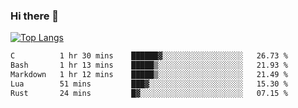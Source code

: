 ### Hi there 👋

<!--
**3Xpl0it3r/3Xpl0it3r** is a ✨ _special_ ✨ repository because its `README.md` (this file) appears on your GitHub profile.

Here are some ideas to get you started:

- 🔭 I’m currently working on ...
- 🌱 I’m currently learning ...
- 👯 I’m looking to collaborate on ...
- 🤔 I’m looking for help with ...
- 💬 Ask me about ...
- 📫 How to reach me: ...
- 😄 Pronouns: ...
- ⚡ Fun fact: ...
-->


[![Top Langs](https://github-readme-stats.vercel.app/api/top-langs/?username=3Xpl0it3r&layout=compact)](https://github.com/3Xpl0it3r/3Xpl0it3r)

<!--START_SECTION:waka-->

```txt
C          1 hr 30 mins    ██████▓░░░░░░░░░░░░░░░░░░   26.73 %
Bash       1 hr 13 mins    █████▒░░░░░░░░░░░░░░░░░░░   21.93 %
Markdown   1 hr 12 mins    █████▒░░░░░░░░░░░░░░░░░░░   21.49 %
Lua        51 mins         ███▓░░░░░░░░░░░░░░░░░░░░░   15.30 %
Rust       24 mins         █▓░░░░░░░░░░░░░░░░░░░░░░░   07.15 %
```

<!--END_SECTION:waka-->
